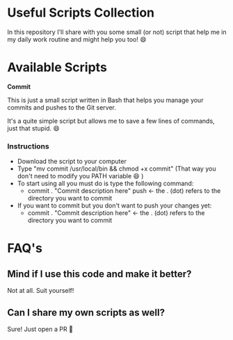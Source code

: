 # Useful Scripts Collection
In this repository I'll share with you some small (or not) script that help me in my daily work routine and might help you too! :smile:

# Available Scripts
**Commit**

This is just a small script written in Bash that helps you manage your commits and pushes to the Git server.

It's a quite simple script but allows me to save a few lines of commands, just that stupid. :smile:

### Instructions

- Download the script to your computer
- Type "mv commit /usr/local/bin && chmod +x commit" (That way you don't need to modify you PATH variable :smile: )
- To start using all you must do is type the following command:
    - commit . "Commit description here" push <- the . (dot) refers to the directory you want to commit
- If you want to commit but you don't want to push your changes yet:
    - commit . "Commit description here" <- the . (dot) refers to the directory you want to commit
     

# FAQ's
## Mind if I use this code and make it better?
Not at all. Suit yourself!

## Can I share my own scripts as well?
Sure! Just open a PR :raised_hands:
